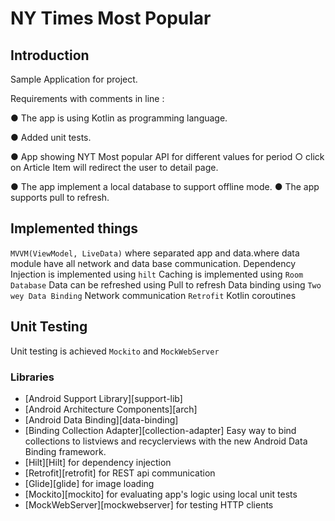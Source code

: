 NY Times Most Popular
=====================================

Introduction
-------------------------------------
Sample Application for project.

Requirements with comments in line :

● The app is using Kotlin as programming language.

● Added unit tests.

● App showing NYT Most popular API for different values for period
    ○ click on Article Item will redirect the user to detail page.
    
   ● The app implement a local database to support offline mode.
   ● The app supports pull to refresh.

## Implemented things
`MVVM(ViewModel, LiveData)` where separated app and data.where data module have all network and data base communication.
Dependency Injection is implemented using `hilt`
Caching is implemented using `Room Database`
Data can be refreshed using Pull to refresh
Data binding using `Two wey Data Binding`
Network communication `Retrofit`
Kotlin coroutines

## Unit Testing

 Unit testing is achieved  `Mockito` and `MockWebServer`

### Libraries
* [Android Support Library][support-lib]
* [Android Architecture Components][arch]
* [Android Data Binding][data-binding]
* [Binding Collection Adapter][collection-adapter] Easy way to bind collections to listviews and recyclerviews with the new Android Data Binding framework.
* [Hilt][Hilt] for dependency injection
* [Retrofit][retrofit] for REST api communication
* [Glide][glide] for image loading
* [Mockito][mockito] for evaluating app's logic using local unit tests
* [MockWebServer][mockwebserver] for testing HTTP clients




